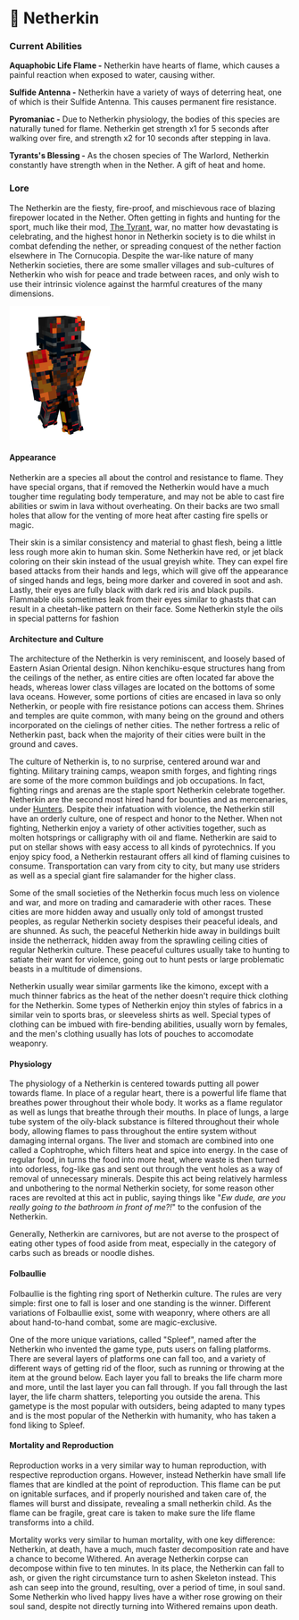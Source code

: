 # 🥵 Netherkin

### Current Abilities

**Aquaphobic Life Flame -** Netherkin have hearts of flame, which causes a painful reaction when exposed to water, causing wither.

**Sulfide Antenna -** Netherkin have a variety of ways of deterring heat, one of which is their Sulfide Antenna. This causes permanent fire resistance.

**Pyromaniac -** Due to Netherkin physiology, the bodies of this species are naturally tuned for flame. Netherkin get strength x1 for 5 seconds after walking over fire, and strength x2 for 10 seconds after stepping in lava.

**Tyrants's Blessing -** As the chosen species of The Warlord, Netherkin constantly have strength when in the Nether. A gift of heat and home.

### Lore

The Netherkin are the fiesty, fire-proof, and mischievous race of blazing firepower located in the Nether. Often getting in fights and hunting for the sport, much like their mod, [The Tyrant](../../lore-of-the-lands/mods-and-gods/the-tyrant.md), war, no matter how devastating is celebrating, and the highest honor in Netherkin society is to die whilst in combat defending the nether, or spreading conquest of the nether faction elsewhere in The Cornucopia. Despite the war-like nature of many Netherkin societies, there are some smaller villages and sub-cultures of Netherkin who wish for peace and trade between races, and only wish to use their intrinsic violence against the harmful creatures of the many dimensions.

![Netherkin](<../../../.gitbook/assets/body (1).png>)

#### Appearance

Netherkin are a species all about the control and resistance to flame. They have special organs, that if removed the Netherkin would have a much tougher time regulating body temperature, and may not be able to cast fire abilities or swim in lava without overheating. On their backs are two small holes that allow for the venting of more heat after casting fire spells or magic.&#x20;

Their skin is a similar consistency and material to ghast flesh, being a little less rough more akin to human skin. Some Netherkin have red, or jet black coloring on their skin instead of the usual greyish white. They can expel fire based attacks from their hands and legs, which will give off the appearance of singed hands and legs, being more darker and covered in soot and ash. Lastly, their eyes are fully black with dark red iris and black pupils. Flammable oils sometimes leak from their eyes similar to ghasts that can result in a cheetah-like pattern on their face. Some Netherkin style the oils in special patterns for fashion

#### Architecture and Culture

The architecture of the Netherkin is very reminiscent, and loosely based of Eastern Asian Oriental design. Nihon kenchiku-esque structures hang from the ceilings of the nether, as entire cities are often located far above the heads, whereas lower class villages are located on the bottoms of some lava oceans. However, some portions of cities are encased in lava so only Netherkin, or people with fire resistance potions can access them. Shrines and temples are quite common, with many being on the ground and others incorporated on the cielings of nether cities. The nether fortress a relic of Netherkin past, back when the majority of their cities were built in the ground and caves.

The culture of Netherkin is, to no surprise, centered around war and fighting. Military training camps, weapon smith forges, and fighting rings are some of the more common buildings and job occupations. In fact, fighting rings and arenas are the staple sport Netherkin celebrate together. Netherkin are the second most hired hand for bounties and as mercenaries, under [Hunters](hunter/). Despite their infatuation with violence, the Netherkin still have an orderly culture, one of respect and honor to the Nether. When not fighting, Netherkin enjoy a variety of other activities together, such as molten hotsprings or calligraphy with oil and flame. Netherkin are said to put on stellar shows with easy access to all kinds of pyrotechnics. If you enjoy spicy food, a Netherkin restaurant offers all kind of flaming cuisines to consume. Transportation can vary from city to city, but many use striders as well as a special giant fire salamander for the higher class.

Some of the small societies of the Netherkin focus much less on violence and war, and more on trading and camaraderie with other races. These cities are more hidden away and usually only told of amongst trusted peoples, as regular Netherkin society despises their peaceful ideals, and are shunned. As such, the peaceful Netherkin hide away in buildings built inside the netherrack, hidden away from the sprawling ceiling cities of regular Netherkin culture. These peaceful cultures usually take to hunting to satiate their want for violence, going out to hunt pests or large problematic beasts in a multitude of dimensions.

Netherkin usually wear similar garments like the kimono, except with a much thinner fabrics as the heat of the nether doesn't require thick clothing for the Netherkin. Some types of Netherkin enjoy thin styles of fabrics in a similar vein to sports bras, or sleeveless shirts as well. Special types of clothing can be imbued with fire-bending abilities, usually worn by females, and the men's clothing usually has lots of pouches to accomodate weaponry.

#### Physiology

The physiology of a Netherkin is centered towards putting all power towards flame. In place of a regular heart, there is a powerful life flame that breathes power throughout their whole body. It works as a flame regulator as well as lungs that breathe through their mouths. In place of lungs, a large tube system of the oily-black substance is filtered throughout their whole body, allowing flames to pass throughout the entire system without damaging internal organs. The liver and stomach are combined into one called a Cophtrophe, which filters heat and spice into energy. In the case of regular food, in turns the food into more heat, where waste is then turned into odorless, fog-like gas and sent out through the vent holes as a way of removal of unnecessary minerals. Despite this act being relatively harmless and unbothering to the normal Netherkin society, for some reason other races are revolted at this act in public, saying things like "_Ew dude, are you really going to the bathroom in front of me?!_" to the confusion of the Netherkin.

Generally, Netherkin are carnivores, but are not averse to the prospect of eating other types of food aside from meat, especially in the category of carbs such as breads or noodle dishes.

#### Folbaullie

Folbaullie is the fighting ring sport of Netherkin culture. The rules are very simple: first one to fall is loser and one standing is the winner. Different variations of Folbaullie exist, some with weaponry, where others are all about hand-to-hand combat, some are magic-exclusive.

One of the more unique variations, called "Spleef", named after the Netherkin who invented the game type, puts users on falling platforms. There are several layers of platforms one can fall too, and a variety of different ways of getting rid of the floor, such as running or throwing at the item at the ground below. Each layer you fall to breaks the life charm more and more, until the last layer you can fall through. If you fall through the last layer, the life charm shatters, teleporting you outside the arena. This gametype is the most popular with outsiders, being adapted to many types and is the most popular of the Netherkin with humanity, who has taken a fond liking to Spleef.

#### Mortality and Reproduction

Reproduction works in a very similar way to human reproduction, with respective reproduction organs. However, instead Netherkin have small life flames that are kindled at the point of reproduction. This flame can be put on ignitable surfaces, and if properly nourished and taken care of, the flames will burst and dissipate, revealing a small netherkin child. As the flame can be fragile, great care is taken to make sure the life flame transforms into a child.

Mortality works very similar to human mortality, with one key difference: Netherkin, at death, have a much, much faster decomposition rate and have a chance to become Withered. An average Netherkin corpse can decompose within five to ten minutes. In its place, the Netherkin can fall to ash, or given the right circumstance turn to ashen Skeleton instead. This ash can seep into the ground, resulting, over a period of time, in soul sand. Some Netherkin who lived happy lives have a wither rose growing on their soul sand, despite not directly turning into Withered remains upon death.

